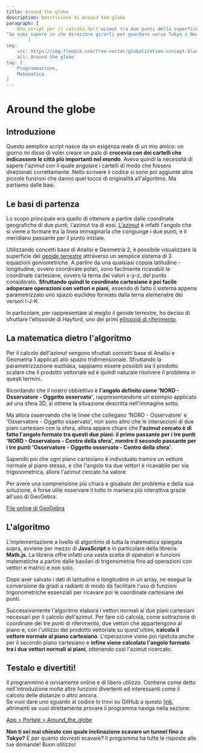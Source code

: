 ```yaml
---
title: Around the globe
description: Descrizione di Around the globe
paragraph: [
    Uno script per il calcolo dell'azimut tra due punti della superfice terrestre.,
"Se vuoi sapere in che direzione girarti per guardare verso Tokyo o NewYork o qualunque altra città del mondo, questo è lo strumento che fa per te!"
        ]
img: 
    src: https://img.freepik.com/free-vector/globalization-concept-blue-lines-around-blue-globe_104327-79.jpg?size=626&ext=jpg&ga=GA1.2.1656752755.1627689600
    alt: Around the globe
tag: [
    Programmazione,
    Matematica
]
---
```


# Around the globe

<cMedia type="img" s="https://img.freepik.com/free-vector/globalization-concept-blue-lines-around-blue-globe_104327-79.jpg?size=626&ext=jpg&ga=GA1.2.1656752755.1627689600" a="Around the globe" provider="other"></cMedia>

## Introduzione
 
 Questo semplice script nasce da un esigenza reale di un mio amico: un giorno mi disse di voler creare un palo di **crocevia con dei cartelli che indicassero le città più importanti nel mondo**.
 Aveva quindi la necessità di sapere l'azimut con il quale angolare i cartelli di modo che fossero direzionati correttamente.
 Nello scrivere il codice si sono poi aggiunte altre piccole funzioni che danno quel tocco di originalità all'algoritmo. Ma partiamo dalle basi.


## Le basi di partenza

Lo scopo principale era quello di ottenere a partire dalle coordinate geografiche di due punti, l'azimut tra di essi.
[L'azimut](https://it.wikipedia.org/wiki/Azimut) è infatti l'angolo che si viene a formare tra la linea immaginaria che congiunge i due punti, e il meridiano passante per il punto iniziale.

<cMedia type="img" s="/v1635210809/Articoli/Around%20the%20globe/Azimut.jpg" c="Esempio di azimut tra due persone"></cMedia>

Utilizzando concetti base di Analisi e Geometria 2, è possibile visualizzare la superficie del [geoide terrestre](https://it.wikipedia.org/wiki/Geoide) attraverso un semplice sistema di 3 equazioni goniometriche.
A partire da una qualsiasi coppia latitudine - longitudine, ovvero coordinate polari, sono facilmente ricavabili le coordinate cartesiane, ovvero la terna dei valori x-y-z, del punto considerato.
**Sfruttando quindi le coordinate cartesiane è poi facile adoperare operazioni con vettori e piani**, essendo di fatto il sistema appena parametrizzato uno spazio euclideo formato dalla terna elemenatre dei versori I-J-K.

In particolare, per rappresentare al meglio il geoide terrestre, ho deciso di sfruttare l'ellissoide di Hayford, uno dei primi [ellissoidi di riferimento](https://it.wikipedia.org/wiki/Ellissoide_di_riferimento).

<cMedia type="img" s="/v1635210809/Articoli/Around%20the%20globe/Ellissoide_Matlab.png" c="L'ellissoide di Hayford rappresentato in Matlab"></cMedia>

## La matematica dietro l'algoritmo

Per il calcolo dell'azimut vengono sfruttati concetti base di Analisi e Geometria 1 applicati allo spazio tridimensionale.
Sfruttando la parametrizzazione euclidea, sappiamo essere possibili sia il prodotto scalare che il prodotto vettoriale ed è quindi naturale risolvere il problema in questi termini.


Ricordando che il nostro obbiettivo è **l'angolo definito come 'NORD - Osservatore - Oggetto osservato'**, rappresentandone un esempio applicato ad una sfera 3D, si ottiene la situazione descritta nell'immagine sotto.

<cMedia type="img" s="/v1635210809/Articoli/Around%20the%20globe/Azimut_matlab.png" a=""></cMedia>

Ma allora osservando che le linee che collegano 'NORD - Osservatore' e 'Osservatore - Oggetto osservato', non sono altro che le intersezioni di due piani cartesiani con la sfera, allora appare chiaro che **l'azimut cercato è di fatto l'angolo formato tra questi due piani: il primo passante per i tre punti 'NORD - Osservatore - Centro della sfera', mentre il secondo passante per i tre punti 'Osservatore - Oggetto osservato - Centro della sfera'**.


Sapendo poi che ogni piano cartesiano è individuato tramire un vettore normale al piano stesso, e che l'angolo tra due vettori è ricavabile per via trigonometrica, allora l'azimut cercato ha valore:

<cMedia type="img" s="/v1635210809/Articoli/Around%20the%20globe/Formula_finale_azimut.png" c="Formula finale per il calcolo dell'azimut (p1/p2 = vettori normali ai due piani cartesiani)"></cMedia>

Per avere una comprensione più chiara e gloabale del problema e della sua soluzione, è forse utile osservare il tutto in maniera più interattiva grazie all'uso di GeoGebra.

<cMedia type="frame" s="https://www.geogebra.org/3d/snm5rqfd?embed" a="File di GeoGebra"></cMedia>

<a href="https://www.geogebra.org/3d/snm5rqfd" class="button" rel="nofollow noopener noreferrer" target="_blank">File online di GeoGebra</a>

## L'algoritmo

L'implementazione a livello di algoritmo di tutta la matematica spiegata sopra, avviene per mezzo di **JavaScript** e in particolare della libreria **Math.js**.
La libreria offre infatti una vasta scelta di operatori e funzioni matematiche a partire dalle basilari di trigonometria fino ad operazioni con vettori e matrici e non solo.


Dopo aver salvato i dati di latitudine e longitudine in un array, ne esegue la conversione da gradi a radianti di modo da facilitare l'uso di funzioni trigonometriche essenziali per ricavare poi le coordinate cartesiane dei punti.

<cMedia type="img" s="/v1635210809/Articoli/Around%20the%20globe/Algoritmo_coordinate_cartesiane.png" c="L'algoritmo per il cambio di parametrizzazione"></cMedia>

Successivamente l'algoritmo elabora i vettori normali ai due piani cartesiani necessari per il calcolo dell'azimut.
Per fare ciò calcola, come sottrazione di coordinate dei tre punti di riferimento, due vettori che appartengono al piano e, con l'utilizzo del prodotto vettoriale su quest'ultimi, **calcola il vettore normale al piano cartesiano**.
L'operazione viene poi ripetuta anche per il secondo piano cartesiano e **infine viene calcolato l'angolo formato tra i due vettori normali ai piani**, ottenendo così l'azimut ricercato.

<cMedia type="img" s="/v1635210809/Articoli/Around%20the%20globe/Algoritmo_vettore_piano.png" c="Vettore normale al piano - Calcolo dell'angolo tra vettori"></cMedia>

## Testalo e divertiti!

Il programmino è ovviamente online e di libero utilizzo.
Contiene come detto nell'introduzione molte altre funzioni divertenti ed interessanti come il calcolo delle distanze o altro ancora.<br>
Se vuoi dare uno sguardo al codice lo trovi su GitHub a questo <a href="#">link</a>, altrimenti se vuoi direttamente provare il programma naviga nella sezione:

<a href="/portale/around_the_globe" class="button">App > Portale > Around_the_globe</a>

**Non ti sei mai chiesto con quale inclinazione scavare un tunnel fino a Tokyo?** E per quanto dovresti scavare? Il programma ha tutte le risposte alle tue domande! Buon utilizzo!